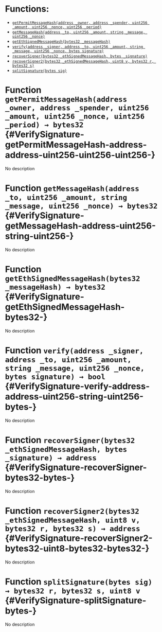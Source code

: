 

# Functions:
- [`getPermitMessageHash(address _owner, address _spender, uint256 _amount, uint256 _nonce, uint256 _period)`](#VerifySignature-getPermitMessageHash-address-address-uint256-uint256-uint256-)
- [`getMessageHash(address _to, uint256 _amount, string _message, uint256 _nonce)`](#VerifySignature-getMessageHash-address-uint256-string-uint256-)
- [`getEthSignedMessageHash(bytes32 _messageHash)`](#VerifySignature-getEthSignedMessageHash-bytes32-)
- [`verify(address _signer, address _to, uint256 _amount, string _message, uint256 _nonce, bytes signature)`](#VerifySignature-verify-address-address-uint256-string-uint256-bytes-)
- [`recoverSigner(bytes32 _ethSignedMessageHash, bytes _signature)`](#VerifySignature-recoverSigner-bytes32-bytes-)
- [`recoverSigner2(bytes32 _ethSignedMessageHash, uint8 v, bytes32 r, bytes32 s)`](#VerifySignature-recoverSigner2-bytes32-uint8-bytes32-bytes32-)
- [`splitSignature(bytes sig)`](#VerifySignature-splitSignature-bytes-)


# Function `getPermitMessageHash(address _owner, address _spender, uint256 _amount, uint256 _nonce, uint256 _period) → bytes32` {#VerifySignature-getPermitMessageHash-address-address-uint256-uint256-uint256-}
No description
# Function `getMessageHash(address _to, uint256 _amount, string _message, uint256 _nonce) → bytes32` {#VerifySignature-getMessageHash-address-uint256-string-uint256-}
No description
# Function `getEthSignedMessageHash(bytes32 _messageHash) → bytes32` {#VerifySignature-getEthSignedMessageHash-bytes32-}
No description
# Function `verify(address _signer, address _to, uint256 _amount, string _message, uint256 _nonce, bytes signature) → bool` {#VerifySignature-verify-address-address-uint256-string-uint256-bytes-}
No description
# Function `recoverSigner(bytes32 _ethSignedMessageHash, bytes _signature) → address` {#VerifySignature-recoverSigner-bytes32-bytes-}
No description
# Function `recoverSigner2(bytes32 _ethSignedMessageHash, uint8 v, bytes32 r, bytes32 s) → address` {#VerifySignature-recoverSigner2-bytes32-uint8-bytes32-bytes32-}
No description
# Function `splitSignature(bytes sig) → bytes32 r, bytes32 s, uint8 v` {#VerifySignature-splitSignature-bytes-}
No description

